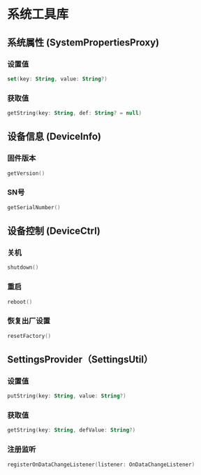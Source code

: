 # 系统工具库

## 系统属性 (SystemPropertiesProxy)

### 设置值

```kotlin
set(key: String, value: String?)
```

### 获取值

```kotlin
getString(key: String, def: String? = null)
```

## 设备信息 (DeviceInfo)

### 固件版本

```kotlin
getVersion()
```

### SN号

```kotlin
getSerialNumber()
```

## 设备控制 (DeviceCtrl)

### 关机

```kotlin
shutdown()
```

### 重启

```kotlin
reboot()
```

### 恢复出厂设置

```kotlin
resetFactory()
```

## SettingsProvider（SettingsUtil）

### 设置值
```kotlin
putString(key: String, value: String?)
```
### 获取值
```kotlin
getString(key: String, defValue: String?)
```
### 注册监听
```kotlin
registerOnDataChangeListener(listener: OnDataChangeListener)
```